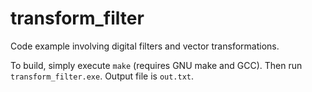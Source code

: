 # transform_filter
Code example involving digital filters and vector transformations.

To build, simply execute `make` (requires GNU make and GCC).  Then run `transform_filter.exe`.  Output file is `out.txt`.
